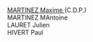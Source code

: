 <u> MARTINEZ Maxime </u>(C.D.P.) <br/>
MARTINEZ MAntoine <br/>
LAURET Julien <br/>
HIVERT Paul <br/>

